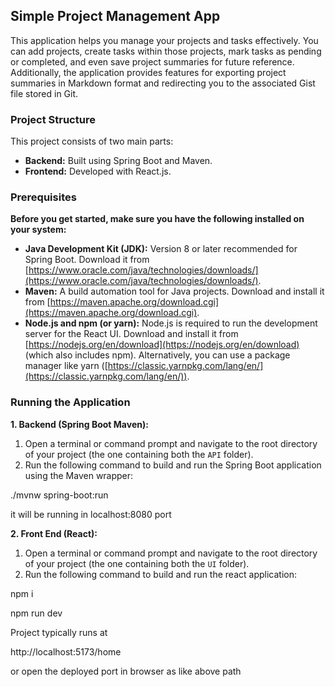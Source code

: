 ## Simple Project Management App

This application helps you manage your projects and tasks effectively. You can add projects, create tasks within those projects, mark tasks as pending or completed, and even save project summaries for future reference. Additionally, the application provides features for exporting project summaries in Markdown format and redirecting you to the associated Gist file stored in Git.

### Project Structure

This project consists of two main parts:

* **Backend:** Built using Spring Boot and Maven.
* **Frontend:** Developed with React.js.

### Prerequisites

**Before you get started, make sure you have the following installed on your system:**

* **Java Development Kit (JDK):** Version 8 or later recommended for Spring Boot. Download it from [https://www.oracle.com/java/technologies/downloads/](https://www.oracle.com/java/technologies/downloads/).
* **Maven:** A build automation tool for Java projects. Download and install it from [https://maven.apache.org/download.cgi](https://maven.apache.org/download.cgi).
* **Node.js and npm (or yarn):** Node.js is required to run the development server for the React UI. Download and install it from [https://nodejs.org/en/download](https://nodejs.org/en/download) (which also includes npm). Alternatively, you can use a package manager like yarn ([https://classic.yarnpkg.com/lang/en/](https://classic.yarnpkg.com/lang/en/)).

### Running the Application

**1. Backend (Spring Boot Maven):**

1. Open a terminal or command prompt and navigate to the root directory of your project (the one containing both the `API` folder).
2. Run the following command to build and run the Spring Boot application using the Maven wrapper:


./mvnw spring-boot:run


 it will be running in localhost:8080 port


**2. Front End (React):**


1. Open a terminal or command prompt and navigate to the root directory of your project (the one containing both the  `UI` folder).
2. Run the following command to build and run the react application:


npm i


npm run dev


Project typically runs at 


http://localhost:5173/home


 or open the deployed port in browser as like above path 
```bash
